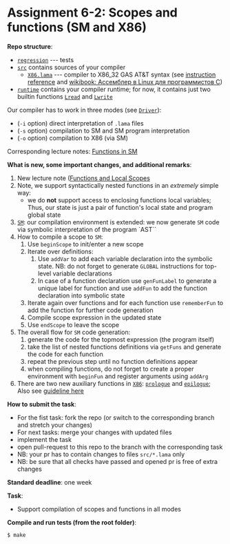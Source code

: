 # Assignment 6-2: Scopes and functions (SM and X86)

**Repo structure**:
* [`regression`](regression/) --- tests
* [`src`](src/) contains sources of your compiler
  + [`X86.lama`](src/X86.lama) --- compiler to X86_32 GAS AT&T syntax (see [instruction reference](https://www.felixcloutier.com/x86/) and [wikibook: Ассемблер в Linux для программистов C](https://ru.wikibooks.org/wiki/%D0%90%D1%81%D1%81%D0%B5%D0%BC%D0%B1%D0%BB%D0%B5%D1%80_%D0%B2_Linux_%D0%B4%D0%BB%D1%8F_%D0%BF%D1%80%D0%BE%D0%B3%D1%80%D0%B0%D0%BC%D0%BC%D0%B8%D1%81%D1%82%D0%BE%D0%B2_C))
* [`runtime`](runtime/) contains your compiler runtime; for now, it contains just two builtin functions [`Lread`](runtime/runtime.c#L7) and [`Lwrite`](runtime/runtime.c#L3)

Our compiler has to work in three modes (see [`Driver`](src/Driver.lama)):
* (`-i` option) direct interpretation of `.lama` files
* (`-s` option) compilation to SM and SM program interpretation
* (`-o` option) compilation to X86 (via SM)

Corresponding lecture notes: [Functions in SM](https://github.com/danyaberezun/compilers-supplementary/tree/main/lectures/07.pdf)

**What is new, some important changes, and additional remarks**:
1. New lecture note ([Functions and Local Scopes](lectures/07.pdf)
2. Note, we support syntactically nested functions in an *extremely* simple way:
   + we do **not** support access to enclosing functions local variables;
     Thus, our state is just a pair of function's local state and program global state
3. [`SM`](src/SM.lama): our compilation environment is extended: we now generate `SM` code via symbolic interpretation of the program `AST``
4. How to compile a scope to `SM`:
   1. Use `beginScope` to init/enter a new scope
   2. Iterate over definitions:
      1. Use `addVar` to add each variable declaration into the symbolic state. NB: do not forget to generate `GLOBAL` instructions for top-level variable declarations
      2. In case of a function declaration use `genFunLabel` to generate a unique label for function and use `addFun` to add the function declaration into symbolic state
   3. Iterate again over functions and for each function use `rememberFun` to add the function for further code generation
   4. Compile scope expression in the updated state
   5. Use `endScope` to leave the scope
5. The overall flow for `SM` code generation:
   1. generate the code for the topmost expression (the program itself)
   2. take the list of nested functions definitions via `getFuns` and generate the code for each function
   3. repeat the previous step until no function definitions appear
   4. when compiling functions, do not forget to create a proper environment with `beginFun` and register arguments using `addArg`
6. There are two new auxiliary functions in [`X86`](src/X86.lama): [`prologue`](src/X86.lama#L353) and [`epilogue`](src/X86.lama#L360);
Also see [guideline here](src/X86.lama#L428)

**How to submit the task**:
* For the fist task: fork the repo (or switch to the corresponding branch and stretch your changes)
* For next tasks: merge your changes with updated files
* implement the task
* open pull-request to this repo to the branch with the corresponding task
* NB: your pr has to contain changes to files `src/*.lama` only
* NB: be sure that all checks have passed and opened pr is free of extra changes

**Standard deadline**: one week

**Task**:
* Support compilation of scopes and functions in all modes

**Compile and run tests (from the root folder)**:
```bash
$ make
```